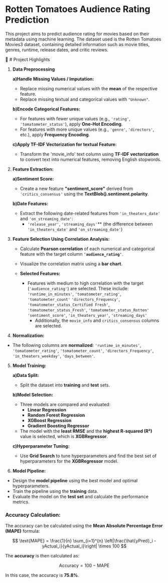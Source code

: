 # Rotten Tomatoes Audience Rating Prediction
This project aims to predict audience rating for movies based on their metadata using machine learning. The dataset used is the Rotten Tomatoes Movies3 dataset, containing detailed information such as movie titles, genres, runtime, release dates, and critic reviews.


🚀 # Project Highlights

1. **Data Preprocessing**

   **a)Handle Missing Values / Imputation:**
     - Replace missing numerical values with the **mean** of the respective feature.
     - Replace missing textual and categorical values with `"Unknown"`.
   
   **b)Encode Categorical Features:**
     - For features with fewer unique values (e.g., `'rating'`, `'tomatometer_status'`), apply **One-Hot Encoding**.
     - For features with more unique values (e.g., `'genre'`, `'directors'`, etc.), apply **Frequency Encoding**.
   
   **c)Apply TF-IDF Vectorization for textual Feature:**
     - Transform the 'movie_info' text column using **TF-IDF vectorization** to convert text into numerical features, removing English      stopwords.

2. **Feature Extraction:**

   **a)Sentiment Score:**
     - Create a new feature **"sentiment_score"** derived from `'critics_consensus'` using the **TextBlob().sentiment.polarity**.

   **b)Date Features:**
     - Extract the following date-related features from `'in_theaters_date'` and `'on_streaming_date'`:
       - `'release_year'`, `'streaming_days'`** (the difference between `'in_theaters_date'` and `'on_streaming_date'`)

3. **Feature Selection Using Correlation Analysis:**

   - Calculate **Pearson correlation** of each numerical and categorical feature with the target column **`'audience_rating'`**.
   - Visualize the correlation matrix using a **bar chart**.
   
   - **Selected Features:**
     - Features with medium to high correlation with the target (`'audience_rating'`) are selected. These include:
        `'runtime_in_minutes'`, `'tomatometer_rating'`, `'tomatometer_count'`
       `'directors_Frequency'`, `'tomatometer_status_Certified Fresh'`, `'tomatometer_status_Fresh'`, `'tomatometer_status_Rotten'`
        `'sentiment_score'`, `'in_theaters_year'`,  `'streaming_days'`
       - Additionally, the  `movie_info` and `critics_consensus` columns are selected.

 4. **Normalization:**

   - The following columns are **normalized**:
     `'runtime_in_minutes'`, `'tomatometer_rating'`, `'tomatometer_count'`, `'directors_Frequency'`, `'in_theaters_weekday'`, `'days_between'`.

5. **Model Training:**

   **a)Data Split:**
     - Split the dataset into **training** and **test** sets.
   
   **b)Model Selection:**
     - Three models are compared and evaluated:
       - **Linear Regression**
       - **Random Forest Regression**
       - **XGBoost Regression**
       - **Gradient Boosting Regressor**
     - The model with the **least RMSE** and the **highest R-squared (R²)** value is selected, which is **XGBRegressor**.
   
   **c)Hyperparameter Tuning:**
     - Use **Grid Search** to tune hyperparameters and find the best set of hyperparameters for the **XGBRegressor** model.

 6. **Model Pipeline:**

   - Design the **model pipeline** using the best model and optimal hyperparameters.
   - Train the pipeline using the **training** data.
   - Evaluate the model on the **test set** and calculate the performance metrics.



### **Accuracy Calculation:**

The accuracy can be calculated using the **Mean Absolute Percentage Error (MAPE)** formula:

$$
\text{MAPE} = \frac{1}{n} \sum_{i=1}^{n} \left|\frac{\hat{yPred}_i - yActual_i}{yActual_i}\right| \times 100
$$


The **accuracy** is then calculated as:

$$
\text{Accuracy} = 100 - \text{MAPE}
$$

In this case, the accuracy is **75.8%**.

